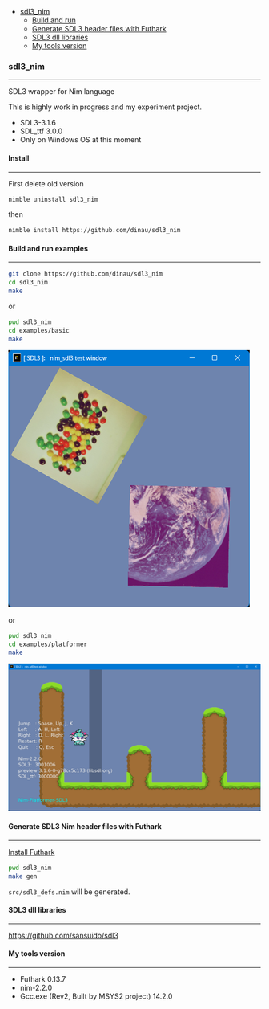 <!-- START doctoc generated TOC please keep comment here to allow auto update -->
<!-- DON'T EDIT THIS SECTION, INSTEAD RE-RUN doctoc TO UPDATE -->

- [sdl3_nim](#sdl3_nim)
  - [Build and run](#build-and-run)
  - [Generate SDL3 header files with Futhark](#generate-sdl3-header-files-with-futhark)
  - [SDL3 dll libraries](#sdl3-dll-libraries)
  - [My tools version](#my-tools-version)

<!-- END doctoc generated TOC please keep comment here to allow auto update -->

### sdl3_nim

---

SDL3 wrapper for Nim language

This is highly work in progress and my experiment project.


- SDL3-3.1.6
- SDL_ttf 3.0.0
- Only on Windows OS at this moment


#### Install

---


First delete old version 

```sh
nimble uninstall sdl3_nim
```

then

```sh
nimble install https://github.com/dinau/sdl3_nim 
```

#### Build and run examples

---

```sh
git clone https://github.com/dinau/sdl3_nim
cd sdl3_nim
make 
```

or 

```sh
pwd sdl3_nim
cd examples/basic
make
```

![alt](https://github.com/dinau/sdl3_nim/raw/main/src/private/img/basic.png)

or

```sh
pwd sdl3_nim
cd examples/platformer
make
```

![alt](https://github.com/dinau/sdl3_nim/raw/main/src/private/img/platformer.png)

#### Generate SDL3 Nim header files with Futhark

---

[Install Futhark](https://github.com/PMunch/futhark#installation)

```sh
pwd sdl3_nim
make gen
```

`src/sdl3_defs.nim` will be generated.

#### SDL3 dll libraries

---

https://github.com/sansuido/sdl3


#### My tools version 

---

- Futhark 0.13.7
- nim-2.2.0
- Gcc.exe (Rev2, Built by MSYS2 project) 14.2.0
